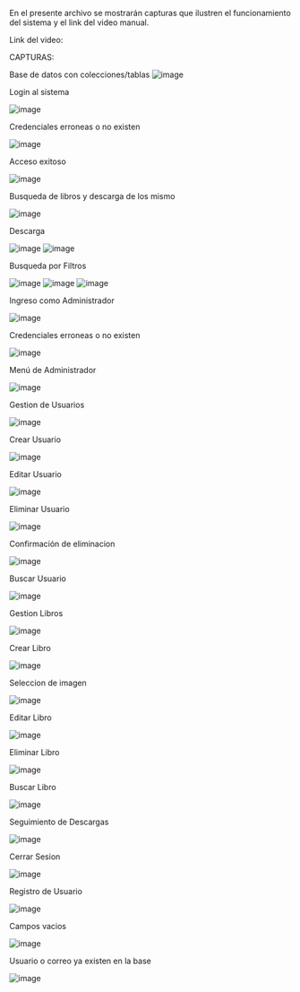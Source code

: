 En el presente archivo se mostrarán capturas que ilustren el funcionamiento del sistema y el link del video manual.

Link del video:

CAPTURAS:

Base de datos con colecciones/tablas
![image](https://github.com/user-attachments/assets/d0edc053-520a-403d-b847-b5e659786d32)


Login al sistema

![image](https://github.com/user-attachments/assets/d4dcc74b-2774-4967-9cef-206604d9a6fe)

Credenciales erroneas o no existen

![image](https://github.com/user-attachments/assets/d20471a6-d1ba-4523-a0c7-e79b6b148e00)

Acceso exitoso

![image](https://github.com/user-attachments/assets/07b412a2-8cab-4a28-aa81-1eb2d4e379fb)

Busqueda de libros y descarga de los mismo

![image](https://github.com/user-attachments/assets/569a7f1f-44fb-4ada-97c1-f68091627b88)

Descarga

![image](https://github.com/user-attachments/assets/a0815666-c23e-450b-bab8-10490d548085)
![image](https://github.com/user-attachments/assets/098c8582-93f1-4a1c-a86d-a0dd213eb369)

Busqueda por Filtros

![image](https://github.com/user-attachments/assets/4a6b7687-0680-4c6f-9e9e-e8f58fa3cad1)
![image](https://github.com/user-attachments/assets/7860571a-5ce0-4ae5-9f6c-db74129e96bb)
![image](https://github.com/user-attachments/assets/f23d4ff2-1aef-4a22-b9aa-60f78bd54e96)



Ingreso como Administrador

![image](https://github.com/user-attachments/assets/5dff4d56-9ec1-401c-a4af-ee8aebf8f6a6)

Credenciales erroneas o no existen

![image](https://github.com/user-attachments/assets/c2d874fa-61e2-4c15-8c3c-231f12973f51)

Menú de Administrador

![image](https://github.com/user-attachments/assets/08810208-cf87-4f87-937a-4953ce01b10c)

Gestion de Usuarios

![image](https://github.com/user-attachments/assets/61f51e81-ba92-4aab-a97b-0dd0226ae562)

Crear Usuario

![image](https://github.com/user-attachments/assets/a339af3c-bc75-4f42-9047-bdd8e2fb07bf)

Editar Usuario

![image](https://github.com/user-attachments/assets/94eed9f2-a541-4d8a-a5c8-154965ac879d)

Eliminar Usuario

![image](https://github.com/user-attachments/assets/fc9cf6b4-40c5-431e-b60e-f116baeca140)

Confirmación de eliminacion

![image](https://github.com/user-attachments/assets/6ab63f85-e4e0-4ef6-8437-883fef2839fd)

Buscar Usuario

![image](https://github.com/user-attachments/assets/da2d91d7-c3d5-4e80-8d4a-a63e00205e9a)


Gestion Libros

![image](https://github.com/user-attachments/assets/5a8f77b3-29f6-4829-a4cb-94fa8f673457)

Crear Libro

![image](https://github.com/user-attachments/assets/23914fce-0ae5-4069-af44-148792f6f208)

Seleccion de imagen

![image](https://github.com/user-attachments/assets/a7e716e6-ad4a-4c29-82ca-e90327f66d18)


Editar Libro

![image](https://github.com/user-attachments/assets/edf9ae15-c8e0-4422-aa64-6bd6ac471591)

Eliminar Libro

![image](https://github.com/user-attachments/assets/b53e7175-fda1-4032-aaca-31ee57f67805)

Buscar Libro

![image](https://github.com/user-attachments/assets/29ed88f9-4e3f-450e-a67e-ff5be8af7230)


Seguimiento de Descargas

![image](https://github.com/user-attachments/assets/db928a62-acde-42b0-a48b-f86da70b25ae)

Cerrar Sesion

![image](https://github.com/user-attachments/assets/1fc3925d-de3e-4737-a2a1-66c6efa087cc)



Registro de Usuario

![image](https://github.com/user-attachments/assets/6e5040ff-fdaa-4d96-a52c-b14ad5e5a05a)

Campos vacios

![image](https://github.com/user-attachments/assets/2acc9e64-8a44-4dc9-9d3c-594c336c4e13)

Usuario o correo ya existen en la base

![image](https://github.com/user-attachments/assets/1ca068ae-47ab-4d10-b652-4cfc3497b057)


